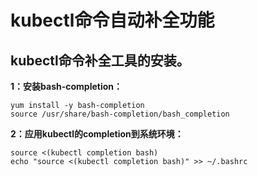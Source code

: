 # kubectl命令自动补全功能

## kubectl命令补全工具的安装。

**1：安装bash-completion：**

```
yum install -y bash-completion 
source /usr/share/bash-completion/bash_completion
```

**2：应用kubectl的completion到系统环境：**

```
source <(kubectl completion bash)
echo "source <(kubectl completion bash)" >> ~/.bashrc
```